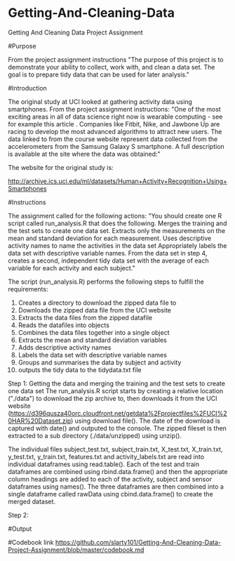 # Getting-And-Cleaning-Data
Getting And Cleaning Data Project Assignment

#Purpose

From the project assignment instructions "The purpose of this project is to demonstrate your ability to collect, work with, and clean a data set. The goal is to prepare tidy data that can be used for later analysis."

#Introduction

The original study at UCI looked at gathering activity data using smartphones. From the project assignment instructions: "One of the most exciting areas in all of data science right now is wearable computing - see for example this article . Companies like Fitbit, Nike, and Jawbone Up are racing to develop the most advanced algorithms to attract new users. The data linked to from the course website represent data collected from the accelerometers from the Samsung Galaxy S smartphone. A full description is available at the site where the data was obtained:"

The website for the original study is:

http://archive.ics.uci.edu/ml/datasets/Human+Activity+Recognition+Using+Smartphones

#Instructions

The assignment called for the following actions:
"You should create one R script called run_analysis.R that does the following. 
Merges the training and the test sets to create one data set.
Extracts only the measurements on the mean and standard deviation for each measurement. 
Uses descriptive activity names to name the activities in the data set
Appropriately labels the data set with descriptive variable names. 
From the data set in step 4, creates a second, independent tidy data set with the average of each variable for each activity and each subject."

The script (run_analysis.R) performs the following steps to fulfill the requirements:

1. Creates a directory to download the zipped data file to
2. Downloads the zipped data file from the UCI website
3. Extracts the data files from the zipped datafile
4. Reads the datafiles into objects
5. Combines the data files together into a single object
6. Extracts the mean and standard deviation variables
7. Adds descriptive activity names
8. Labels the data set with descriptive variable names
9. Groups and summarises the data by subject and activity
10. outputs the tidy data to the tidydata.txt file

Step 1: Getting the data and merging the training and the test sets to create one data set
The run_analysis.R script starts by creating a relative location ("./data") to download the zip archive to, then downloads it from the UCI website (https://d396qusza40orc.cloudfront.net/getdata%2Fprojectfiles%2FUCI%20HAR%20Dataset.zip) using download file(). The date  of the download is captured with date() and outputed to the console. The zipped fileset is then extracted to a sub directory (./data/unzipped) using unzip().

The individual files subject_test.txt, subject_train.txt, X_test.txt, X_train.txt, y_test.txt, y_train.txt, features.txt and activity_labels.txt are read into individual dataframes using read.table(). Each of the test and train dataframes are combined using rbind.data.frame() and then the appropriate column headings are added to each of the activity, subject and sensor dataframes using names(). The three dataframes are then combined into a single dataframe called rawData using cbind.data.frame() to create the merged dataset.

Step 2: 

#Output

#Codebook link
https://github.com/slarty101/Getting-And-Cleaning-Data-Project-Assignment/blob/master/codebook.md
